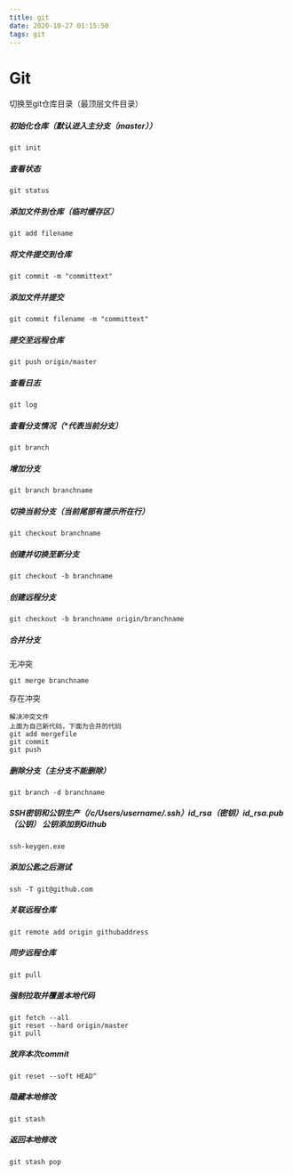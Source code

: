 ```yaml
---
title: git
date: 2020-10-27 01:15:50
tags: git
---
```


# Git

切换至git仓库目录（最顶层文件目录）

##### 初始化仓库（默认进入主分支（master））

```shell
git init
```

##### 查看状态

```shell
git status
```

##### 添加文件到仓库（临时缓存区）

```shell
git add filename
```

##### 将文件提交到仓库

```shell
git commit -m "committext"
```

##### 添加文件并提交

```shell
git commit filename -m "committext"
```

##### 提交至远程仓库

```shell
git push origin/master
```

##### 查看日志

```shell
git log
```

##### 查看分支情况（*代表当前分支）

```shell
git branch
```

##### 增加分支

```shell
git branch branchname
```

##### 切换当前分支（当前尾部有提示所在行）

```shell
git checkout branchname
```

##### 创建并切换至新分支

```shell
git checkout -b branchname
```

##### 创建远程分支

```shell
git checkout -b branchname origin/branchname
```

##### 合并分支

无冲突

```shell
git merge branchname
```

存在冲突

```shell
解决冲突文件
上面为自己新代码，下面为合并的代码
git add mergefile
git commit
git push
```

##### 删除分支（主分支不能删除）

```shell
git branch -d branchname
```

##### SSH密钥和公钥生产（/c/Users/username/.ssh）id_rsa（密钥）id_rsa.pub（公钥） 公钥添加到Github

```shell
ssh-keygen.exe
```

##### 添加公匙之后测试

```shell
ssh -T git@github.com 
```

##### 关联远程仓库

```shell
git remote add origin githubaddress
```

##### 同步远程仓库

```shell
git pull
```

##### 强制拉取并覆盖本地代码

```shell
git fetch --all
git reset --hard origin/master
git pull
```

##### 放弃本次commit

```shell
git reset --soft HEAD^
```

##### 隐藏本地修改

```shell
git stash
```

##### 返回本地修改

```shell
git stash pop
```
